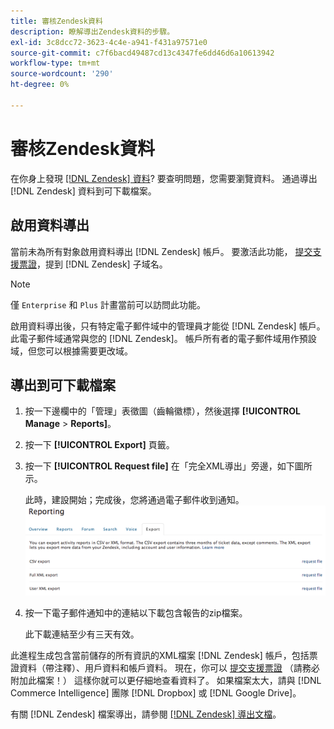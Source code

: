 ```yaml
---
title: 審核Zendesk資料
description: 瞭解導出Zendesk資料的步驟。
exl-id: 3c8dcc72-3623-4c4e-a941-f431a97571e0
source-git-commit: c7f6bacd49487cd13c4347fe6dd46d6a10613942
workflow-type: tm+mt
source-wordcount: '290'
ht-degree: 0%

---
```


# 審核Zendesk資料

在你身上發現 [[!DNL Zendesk] 資料](../integrations/exp-zendesk-data.md)? 要查明問題，您需要瀏覽資料。 通過導出 [!DNL Zendesk] 資料到可下載檔案。

## 啟用資料導出

當前未為所有對象啟用資料導出 [!DNL Zendesk] 帳戶。 要激活此功能， [提交支援票證](https://experienceleague.adobe.com/docs/commerce-knowledge-base/kb/troubleshooting/miscellaneous/mbi-service-policies.html)，提到 [!DNL Zendesk] 子域名。

>[!NOTE]
>
>僅 `Enterprise` 和 `Plus` 計畫當前可以訪問此功能。

啟用資料導出後，只有特定電子郵件域中的管理員才能從 [!DNL Zendesk] 帳戶。 此電子郵件域通常與您的 [!DNL Zendesk]。 帳戶所有者的電子郵件域用作預設域，但您可以根據需要更改域。

## 導出到可下載檔案

1. 按一下邊欄中的「管理」表徵圖（齒輪徽標），然後選擇 **[!UICONTROL Manage** > **Reports]**。
1. 按一下 **[!UICONTROL Export]** 頁籤。
1. 按一下 **[!UICONTROL Request file]** 在「完全XML導出」旁邊，如下圖所示。

   此時，建設開始；完成後，您將通過電子郵件收到通知。
   ![reports_export_new_png](../../../assets/reports_export_new.png)

1. 按一下電子郵件通知中的連結以下載包含報告的zip檔案。

   此下載連結至少有三天有效。

此進程生成包含當前儲存的所有資訊的XML檔案 [!DNL Zendesk] 帳戶，包括票證資料（帶注釋）、用戶資料和帳戶資料。 現在，你可以 [提交支援票證](https://experienceleague.adobe.com/docs/commerce-knowledge-base/kb/troubleshooting/miscellaneous/mbi-service-policies.html) （請務必附加此檔案！） 這樣你就可以更仔細地查看資料了。 如果檔案太大，請與 [!DNL Commerce Intelligence] 團隊 [!DNL Dropbox] 或 [!DNL Google Drive]。

有關 [!DNL Zendesk] 檔案導出，請參閱 [[!DNL Zendesk] 導出文檔](https://support.zendesk.com/hc/en-us/articles/4408886165402-Exporting-data-to-a-JSON-CSV-or-XML-file)。
